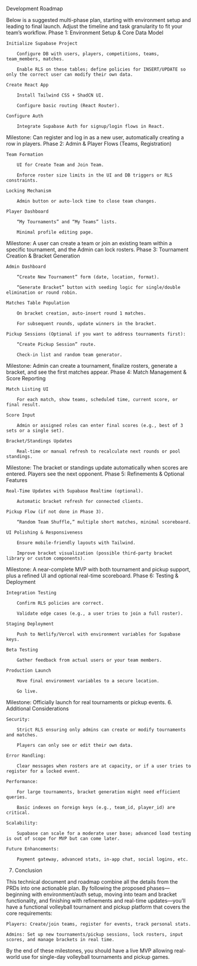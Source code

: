 Development Roadmap

Below is a suggested multi-phase plan, starting with environment setup and leading to final launch. Adjust the timeline and task granularity to fit your team’s workflow.
Phase 1: Environment Setup & Core Data Model

    Initialize Supabase Project

        Configure DB with users, players, competitions, teams, team_members, matches.

        Enable RLS on these tables; define policies for INSERT/UPDATE so only the correct user can modify their own data.

    Create React App

        Install Tailwind CSS + ShadCN UI.

        Configure basic routing (React Router).

    Configure Auth

        Integrate Supabase Auth for signup/login flows in React.

Milestone: Can register and log in as a new user, automatically creating a row in players.
Phase 2: Admin & Player Flows (Teams, Registration)

    Team Formation

        UI for Create Team and Join Team.

        Enforce roster size limits in the UI and DB triggers or RLS constraints.

    Locking Mechanism

        Admin button or auto-lock time to close team changes.

    Player Dashboard

        “My Tournaments” and “My Teams” lists.

        Minimal profile editing page.

Milestone: A user can create a team or join an existing team within a specific tournament, and the Admin can lock rosters.
Phase 3: Tournament Creation & Bracket Generation

    Admin Dashboard

        “Create New Tournament” form (date, location, format).

        “Generate Bracket” button with seeding logic for single/double elimination or round robin.

    Matches Table Population

        On bracket creation, auto-insert round 1 matches.

        For subsequent rounds, update winners in the bracket.

    Pickup Sessions (Optional if you want to address tournaments first):

        “Create Pickup Session” route.

        Check-in list and random team generator.

Milestone: Admin can create a tournament, finalize rosters, generate a bracket, and see the first matches appear.
Phase 4: Match Management & Score Reporting

    Match Listing UI

        For each match, show teams, scheduled time, current score, or final result.

    Score Input

        Admin or assigned roles can enter final scores (e.g., best of 3 sets or a single set).

    Bracket/Standings Updates

        Real-time or manual refresh to recalculate next rounds or pool standings.

Milestone: The bracket or standings update automatically when scores are entered. Players see the next opponent.
Phase 5: Refinements & Optional Features

    Real-Time Updates with Supabase Realtime (optional).

        Automatic bracket refresh for connected clients.

    Pickup Flow (if not done in Phase 3).

        “Random Team Shuffle,” multiple short matches, minimal scoreboard.

    UI Polishing & Responsiveness

        Ensure mobile-friendly layouts with Tailwind.

        Improve bracket visualization (possible third-party bracket library or custom components).

Milestone: A near-complete MVP with both tournament and pickup support, plus a refined UI and optional real-time scoreboard.
Phase 6: Testing & Deployment

    Integration Testing

        Confirm RLS policies are correct.

        Validate edge cases (e.g., a user tries to join a full roster).

    Staging Deployment

        Push to Netlify/Vercel with environment variables for Supabase keys.

    Beta Testing

        Gather feedback from actual users or your team members.

    Production Launch

        Move final environment variables to a secure location.

        Go live.

Milestone: Officially launch for real tournaments or pickup events.
6. Additional Considerations

    Security:

        Strict RLS ensuring only admins can create or modify tournaments and matches.

        Players can only see or edit their own data.

    Error Handling:

        Clear messages when rosters are at capacity, or if a user tries to register for a locked event.

    Performance:

        For large tournaments, bracket generation might need efficient queries.

        Basic indexes on foreign keys (e.g., team_id, player_id) are critical.

    Scalability:

        Supabase can scale for a moderate user base; advanced load testing is out of scope for MVP but can come later.

    Future Enhancements:

        Payment gateway, advanced stats, in-app chat, social logins, etc.

7. Conclusion

This technical document and roadmap combine all the details from the PRDs into one actionable plan. By following the proposed phases—beginning with environment/auth setup, moving into team and bracket functionality, and finishing with refinements and real-time updates—you’ll have a functional volleyball tournament and pickup platform that covers the core requirements:

    Players: Create/join teams, register for events, track personal stats.

    Admins: Set up new tournaments/pickup sessions, lock rosters, input scores, and manage brackets in real time.

By the end of these milestones, you should have a live MVP allowing real-world use for single-day volleyball tournaments and pickup games.